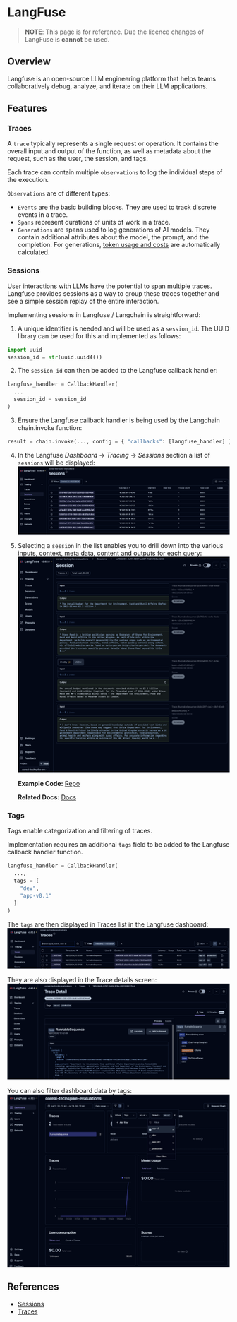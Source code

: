 # LangFuse

> **NOTE**: This page is for reference. Due the licence changes of LangFuse is **cannot** be used.

## Overview

Langfuse is an open-source LLM engineering platform that helps teams collaboratively debug, analyze, and iterate on their LLM applications.

## Features

### Traces

A `trace` typically represents a single request or operation. It contains the overall input and output of the function, as well as metadata about the request, such as the user, the session, and tags.

Each trace can contain multiple `observations` to log the individual steps of the execution.

`Observations` are of different types:

- `Events` are the basic building blocks. They are used to track discrete events in a trace.
- `Spans` represent durations of units of work in a trace.
- `Generations` are spans used to log generations of AI models. They contain additional attributes about the model, the prompt, and the completion. For generations, [token usage and costs](https://langfuse.com/docs/model-usage-and-cost) are automatically calculated.

### Sessions

User interactions with LLMs have the potential to span multiple traces. Langfuse provides sessions as a way to group these traces together and see a simple session replay of the entire interaction.

Implementing sessions in Langfuse / Langchain is straightforward:

1. A unique identifier is needed and will be used as a `session_id`. The UUID library can be used for this and implemented as follows:
``` py linenums="1"
import uuid
session_id = str(uuid.uuid4())
```

2. The `session_id` can then be added to the Langfuse callback handler:
``` py linenums="1"
langfuse_handler = CallbackHandler(
  ...
  session_id = session_id
)
```

3. Ensure the Langfuse callback handler is being used by the Langchain chain.invoke function:
``` py linenums="1"
result = chain.invoke(..., config = { "callbacks": [langfuse_handler] }) 
```

4. In the Langfuse *Dashboard* → *Tracing* → *Sessions* section a list of `sessions` will be displayed:
![image](../images/langfuse-sessions.png)

5. Selecting a `session` in the list enables you to drill down into the various inputs, context, meta data, content and outputs for each query:
![image](../images/langfuse-session.png)

    **Example Code:** [Repo](https://github.com/DEFRA/coreai-techspike-evaluations/blob/dfefd1cde1e05aa9491fd430b1c5e985ffe0b0bc/app/app.py#L17)

    **Related Docs:** [Docs](https://langfuse.com/docs/tracing-features/sessions)

### Tags

Tags enable categorization and filtering of traces.

Implementation requires an additional `tags` field to be added to the Langfuse callback handler function.

``` py linenums="1"
langfuse_handler = CallbackHandler(
  ...,
  tags = [
    "dev",
    "app-v0.1"
  ]
)
```

The `tags` are then displayed in Traces list in the Langfuse dashboard:
![image](../images/langfuse-tags.png)

They are also displayed in the Trace details screen:
![image](../images/langfuse-tags-details.png)

You can also filter dashboard data by tags:
![image](../images/langfuse-tags-filter.png)

## References

- [Sessions](https://langfuse.com/docs/tracing-features/sessions)
- [Traces](https://langfuse.com/docs/tracing)